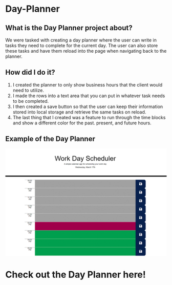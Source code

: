 # Day-Planner

## What is the Day Planner project about?

We were tasked with creating a day planner where the user can write in tasks they need to complete for the current day.  The user can also store these tasks and have them reload into the page when navigating back to the planner.

## How did I do it?

1.  I created the planner to only show business hours that the client would need to utilize.
2.  I made the rows into a text area that you can put in whatever task needs to be completed.
3.  I then created a save button so that the user can keep their information stored into local storage and retrieve the same tasks on reload.
4.  The last thing that I created was a feature to run through the time blocks and show a different color for the past. present, and future hours.

## Example of the Day Planner
![Screenshot](./assets/images/planner.png)

# Check out the Day Planner here!
